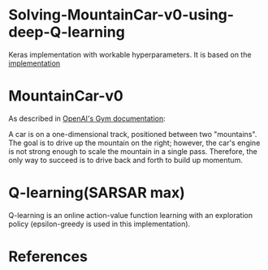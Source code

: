 # Solving-MountainCar-v0-using-deep-Q-learning
Keras implementation with workable hyperparameters. It is based on the [implementation][1] 

# MountainCar-v0
As described in [OpenAI's Gym documentation](https://gym.openai.com/envs/MountainCar-v0/):

A car is on a one-dimensional track, positioned between two "mountains". The goal is to drive up the mountain on the right; however, the car's engine is not strong enough to scale the mountain in a single pass. Therefore, the only way to succeed is to drive back and forth to build up momentum.

# Q-learning(SARSAR max)
Q-learning is an online action-value function learning with an exploration policy (epsilon-greedy is used in this implementation).

# References
[1]: https://towardsdatascience.com/reinforcement-learning-w-keras-openai-dqns-1eed3a5338c

[2]: http://www0.cs.ucl.ac.uk/staff/d.silver/web/Teaching.html
